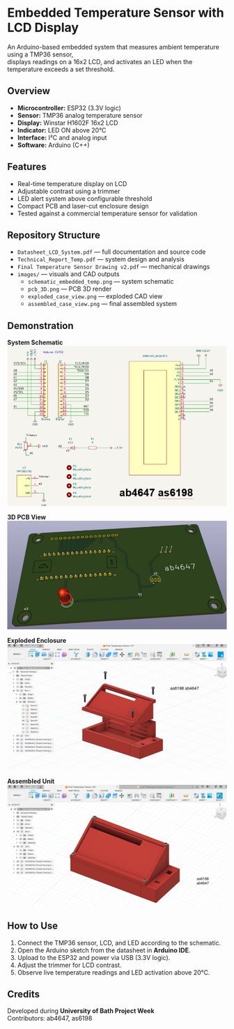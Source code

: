 # Embedded Temperature Sensor with LCD Display

An Arduino-based embedded system that measures ambient temperature using a TMP36 sensor,  
displays readings on a 16x2 LCD, and activates an LED when the temperature exceeds a set threshold.


## Overview

- **Microcontroller:** ESP32 (3.3V logic)
- **Sensor:** TMP36 analog temperature sensor
- **Display:** Winstar H1602F 16x2 LCD
- **Indicator:** LED ON above 20°C
- **Interface:** I²C and analog input
- **Software:** Arduino (C++)


## Features

- Real-time temperature display on LCD  
- Adjustable contrast using a trimmer  
- LED alert system above configurable threshold  
- Compact PCB and laser-cut enclosure design  
- Tested against a commercial temperature sensor for validation  


## Repository Structure

- `Datasheet_LCD_System.pdf` — full documentation and source code  
- `Technical_Report_Temp.pdf` — system design and analysis  
- `Final Temperature Sensor Drawing v2.pdf` — mechanical drawings  
- `images/` — visuals and CAD outputs  
  - `schematic_embedded_temp.png` — system schematic  
  - `pcb_3D.png` — PCB 3D render  
  - `exploded_case_view.png` — exploded CAD view  
  - `assembled_case_view.png` — final assembled system  


## Demonstration

**System Schematic**  
![Schematic](images/schematic_embedded_temp.png)

**3D PCB View**  
![PCB 3D](images/pcb_3D.png)

**Exploded Enclosure**  
![Exploded View](images/exploded_case_view.png)

**Assembled Unit**  
![Assembled View](images/assembled_case_view.png)


## How to Use

1. Connect the TMP36 sensor, LCD, and LED according to the schematic.  
2. Open the Arduino sketch from the datasheet in **Arduino IDE**.  
3. Upload to the ESP32 and power via USB (3.3V logic).  
4. Adjust the trimmer for LCD contrast.  
5. Observe live temperature readings and LED activation above 20°C.  


## Credits

Developed during **University of Bath Project Week**  
Contributors: ab4647, as6198  
